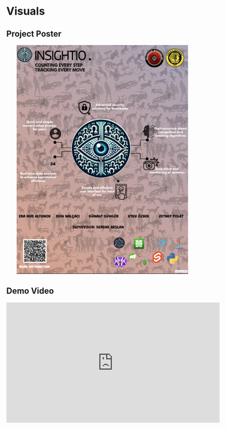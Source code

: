 # Visuals


## Project Poster
<div style="text-align: center; margin-bottom: 20px;">
    <img src="../assets/visualsPage/poster.png" alt="poster" style="width: 450px; height: 600px;">
</div>

## Demo Video
<div style="text-align: center; margin-bottom: 20px;">
    <iframe width="560" height="315" src="https://www.youtube.com/embed/QLY67rLorq0?si=Pdg5LR2nh8ElOPzc" title="YouTube video player" frameborder="0" allow="accelerometer; autoplay; clipboard-write; encrypted-media; gyroscope; picture-in-picture; web-share" referrerpolicy="strict-origin-when-cross-origin" allowfullscreen></iframe>
</div>